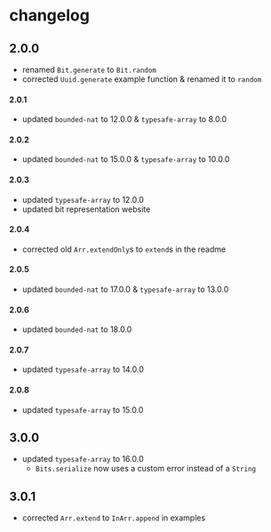 # changelog

## 2.0.0

- renamed `Bit.generate` to `Bit.random`
- corrected `Uuid.generate` example function & renamed it to `random`

#### 2.0.1

- updated `bounded-nat` to 12.0.0 & `typesafe-array` to 8.0.0

#### 2.0.2

- updated `bounded-nat` to 15.0.0 & `typesafe-array` to 10.0.0

#### 2.0.3

- updated `typesafe-array` to 12.0.0
- updated bit representation website

#### 2.0.4

- corrected old `Arr.extendOnly`s to `extend`s in the readme

#### 2.0.5

- updated `bounded-nat` to 17.0.0 & `typesafe-array` to 13.0.0

#### 2.0.6

- updated `bounded-nat` to 18.0.0

#### 2.0.7

- updated `typesafe-array` to 14.0.0

#### 2.0.8

- updated `typesafe-array` to 15.0.0

## 3.0.0

- updated `typesafe-array` to 16.0.0
    - `Bits.serialize` now uses a custom error instead of a `String`

## 3.0.1

- corrected `Arr.extend` to `InArr.append` in examples
